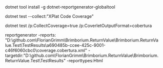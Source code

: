 ﻿dotnet tool install -g dotnet-reportgenerator-globaltool

dotnet test --collect:"XPlat Code Coverage"

dotnet test /p:CollectCoverage=true /p:CoverletOutputFormat=cobertura

reportgenerator -reports:
"D:\github.com\FlorianGrimm\Brimborium.ReturnValue\Brimborium.ReturnValue.Test\TestResults\a690485b-ccee-425c-9001-c46f6060cbc0\coverage.cobertura.xml"
-targetdir:"D:\github.com\FlorianGrimm\Brimborium.ReturnValue\Brimborium.ReturnValue.Test\TestResults" -reporttypes:Html